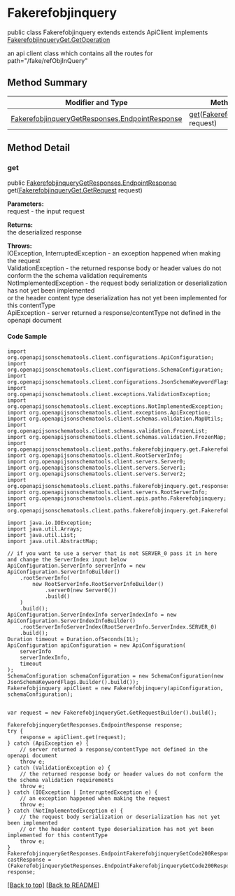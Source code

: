 # Fakerefobjinquery

public class Fakerefobjinquery extends extends ApiClient implements
[FakerefobjinqueryGet.GetOperation](../../paths/fakerefobjinquery/FakerefobjinqueryGet.md#getoperation)

an api client class which contains all the routes for path="/fake/refObjInQuery"

## Method Summary
| Modifier and Type | Method and Description |
| ----------------- | ---------------------- |
| [FakerefobjinqueryGetResponses.EndpointResponse](../../paths/fakerefobjinquery/get/FakerefobjinqueryGetResponses.md#endpointresponse) | [get](#get)([FakerefobjinqueryGet.GetRequest](../../paths/fakerefobjinquery/FakerefobjinqueryGet.md#getrequest) request) |

## Method Detail

### get
public [FakerefobjinqueryGetResponses.EndpointResponse](../../paths/fakerefobjinquery/get/FakerefobjinqueryGetResponses.md#endpointresponse) get([FakerefobjinqueryGet.GetRequest](../../paths/fakerefobjinquery/FakerefobjinqueryGet.md#getrequest) request)

**Parameters:**<br>
request - the input request

**Returns:**<br>
the deserialized response

**Throws:**<br>
IOException, InterruptedException - an exception happened when making the request<br>
ValidationException - the returned response body or header values do not conform the the schema validation requirements<br>
NotImplementedException - the request body serialization or deserialization has not yet been implemented<br>
                          or the header content type deserialization has not yet been implemented for this contentType<br>
ApiException - server returned a response/contentType not defined in the openapi document<br>

#### Code Sample
```
import org.openapijsonschematools.client.configurations.ApiConfiguration;
import org.openapijsonschematools.client.configurations.SchemaConfiguration;
import org.openapijsonschematools.client.configurations.JsonSchemaKeywordFlags;
import org.openapijsonschematools.client.exceptions.ValidationException;
import org.openapijsonschematools.client.exceptions.NotImplementedException;
import org.openapijsonschematools.client.exceptions.ApiException;
import org.openapijsonschematools.client.schemas.validation.MapUtils;
import org.openapijsonschematools.client.schemas.validation.FrozenList;
import org.openapijsonschematools.client.schemas.validation.FrozenMap;
import org.openapijsonschematools.client.paths.fakerefobjinquery.get.FakerefobjinqueryGetQueryParameters;
import org.openapijsonschematools.client.RootServerInfo;
import org.openapijsonschematools.client.servers.Server0;
import org.openapijsonschematools.client.servers.Server1;
import org.openapijsonschematools.client.servers.Server2;
import org.openapijsonschematools.client.paths.fakerefobjinquery.get.responses.FakerefobjinqueryGetCode200Response;
import org.openapijsonschematools.client.servers.RootServerInfo;
import org.openapijsonschematools.client.apis.paths.Fakerefobjinquery;
import org.openapijsonschematools.client.paths.fakerefobjinquery.get.FakerefobjinqueryGetResponses;

import java.io.IOException;
import java.util.Arrays;
import java.util.List;
import java.util.AbstractMap;

// if you want to use a server that is not SERVER_0 pass it in here and change the ServerIndex input below
ApiConfiguration.ServerInfo serverInfo = new ApiConfiguration.ServerInfoBuilder()
    .rootServerInfo(
        new RootServerInfo.RootServerInfoBuilder()
            .server0(new Server0())
            .build()
    )
    .build();
ApiConfiguration.ServerIndexInfo serverIndexInfo = new ApiConfiguration.ServerIndexInfoBuilder()
    .rootServerInfoServerIndex(RootServerInfo.ServerIndex.SERVER_0)
    .build();
Duration timeout = Duration.ofSeconds(1L);
ApiConfiguration apiConfiguration = new ApiConfiguration(
    serverInfo
    serverIndexInfo,
    timeout
);
SchemaConfiguration schemaConfiguration = new SchemaConfiguration(new JsonSchemaKeywordFlags.Builder().build());
Fakerefobjinquery apiClient = new Fakerefobjinquery(apiConfiguration, schemaConfiguration);


var request = new FakerefobjinqueryGet.GetRequestBuilder().build();

FakerefobjinqueryGetResponses.EndpointResponse response;
try {
    response = apiClient.get(request);
} catch (ApiException e) {
    // server returned a response/contentType not defined in the openapi document
    throw e;
} catch (ValidationException e) {
    // the returned response body or header values do not conform the the schema validation requirements
    throw e;
} catch (IOException | InterruptedException e) {
    // an exception happened when making the request
    throw e;
} catch (NotImplementedException e) {
    // the request body serialization or deserialization has not yet been implemented
    // or the header content type deserialization has not yet been implemented for this contentType
    throw e;
}
FakerefobjinqueryGetResponses.EndpointFakerefobjinqueryGetCode200Response castResponse = (FakerefobjinqueryGetResponses.EndpointFakerefobjinqueryGetCode200Response) response;
```
[[Back to top]](#top) [[Back to README]](../../../README.md)
